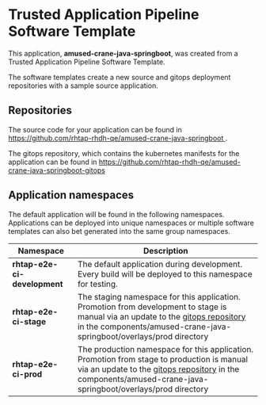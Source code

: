 # Trusted Application Pipeline Software Template

This application, **amused-crane-java-springboot**, was created from a Trusted Application Pipeline Software Template.

The software templates create a new source and gitops deployment repositories with a sample source application. 

## Repositories

The source code for your application can be found in [https://github.com/rhtap-rhdh-qe/amused-crane-java-springboot ](https://github.com/rhtap-rhdh-qe/amused-crane-java-springboot ).
 
The gitops repository, which contains the kubernetes manifests for the application can be found in 
[https://github.com/rhtap-rhdh-qe/amused-crane-java-springboot-gitops ](https://github.com/rhtap-rhdh-qe/amused-crane-java-springboot-gitops ) 

## Application namespaces 

The default application will be found in the following namespaces. Applications can be deployed into unique namespaces or multiple software templates can also bet generated into the same group namespaces.  

|  Namespace   |  Description   |  
| -------- | -------- |   
| **rhtap-e2e-ci-development** | The default application during development. Every build will be deployed to this namespace for testing. | 
| **rhtap-e2e-ci-stage** | The staging namespace for this application. Promotion from development to stage is manual via an update to the [gitops repository](https://github.com/rhtap-rhdh-qe/amused-crane-java-springboot-gitops ) in the components/amused-crane-java-springboot/overlays/prod directory |  
| **rhtap-e2e-ci-prod** | The production namespace for this application. Promotion from stage to production is manual via an update to the [gitops repository](https://github.com/rhtap-rhdh-qe/amused-crane-java-springboot-gitops ) in the components/amused-crane-java-springboot/overlays/prod directory | 
